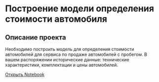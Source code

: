 # Построение модели определения стоимости автомобиля
## Описание проекта

Необходимо построить модель для определения стоимости автомобилей для сервиса по продаже автомобилей с пробегом. В вашем распоряжении исторические данные: технические характеристики, комплектации и цены автомобилей.

[Открыть Notebook](https://github.com/S1udent/yandex-practicum/blob/main/11-Построение%20модели%20определения%20стоимости%20автомобиля/Построение%20модели%20определения%20стоимости%20автомобиля.ipynb)

